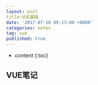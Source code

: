 ```yaml
---
layout: post
title:VUE基础
date: '2017-07-10 09:13:00 +0800'
categories: notes
tag: vue
published: true
---
```


* content
{:toc}


## VUE笔记



